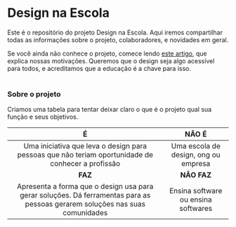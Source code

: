 Design na Escola
====

Este é o repositório do projeto Design na Escola. Aqui iremos compartilhar todas as informações sobre o projeto, colaboradores, e novidades em geral. 

Se você ainda não conhece o projeto, comece lendo [este artigo](https://medium.com/design-na-escola/design-%C3%A9-uma-profiss%C3%A3o-elitizada-como-mudar-isso-8b3c1eda8d07), que explica nossas motivações. Queremos que o design seja algo acessível para todos, e acreditamos que a educação é a chave para isso.
<br />
<br />
### Sobre o projeto
Criamos uma tabela para tentar deixar claro o que é o projeto qual sua função e seus objetivos. 
<br />

|                                                               É                                                               |                 NÃO É                |
|:-----------------------------------------------------------------------------------------------------------------------------:|:------------------------------------:|
| Uma iniciativa que leva o design para pessoas que não teriam oportunidade de conhecer a profissão                             | Uma escola de design, ong ou empresa |
|                                                              **FAZ**                                                              |                **NÃO FAZ**               |
| Apresenta a forma que o design usa para gerar soluções.  Dá ferramentas para as pessoas gerarem soluções nas suas comunidades | Ensina software ou ensina softwares  |
